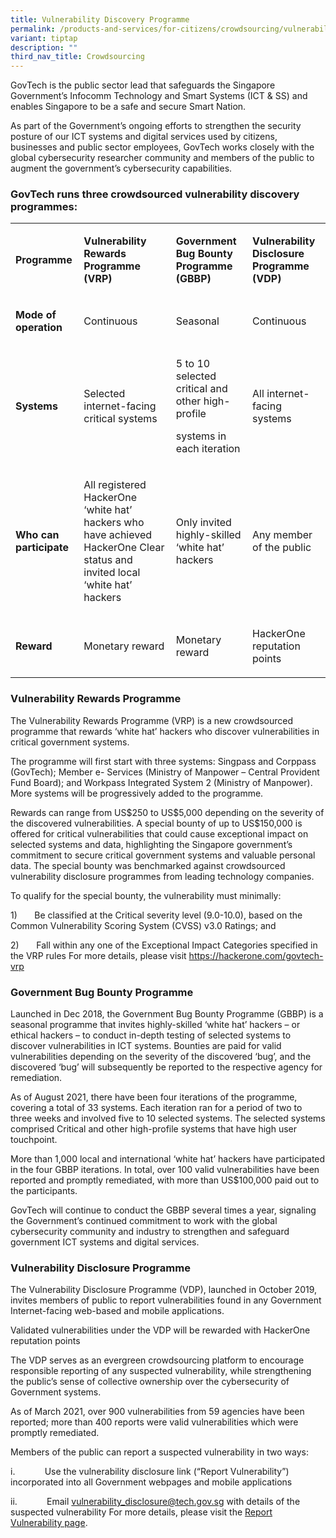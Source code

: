 ```yaml
---
title: Vulnerability Discovery Programme
permalink: /products-and-services/for-citizens/crowdsourcing/vulnerability-discovery-programme/
variant: tiptap
description: ""
third_nav_title: Crowdsourcing
---
```

<p>GovTech is the public sector lead that safeguards the Singapore Government’s
Infocomm Technology and Smart Systems (ICT &amp; SS) and enables Singapore
to be a safe and secure Smart Nation.</p>
<p>As part of the Government’s ongoing efforts to strengthen the security
posture of our ICT systems and digital services used by citizens, businesses
and public sector employees, GovTech works closely with the global cybersecurity
researcher community and members of the public to augment the government’s
cybersecurity capabilities.</p>
<h3>GovTech runs three crowdsourced vulnerability discovery programmes:</h3>
<p></p>
<table>
<tbody>
<tr>
<td rowspan="1" colspan="1">
<p><strong>Programme</strong>
</p>
</td>
<td rowspan="1" colspan="1">
<p><strong>Vulnerability Rewards Programme (VRP)</strong>
</p>
</td>
<td rowspan="1" colspan="1">
<p><strong>Government Bug Bounty Programme (GBBP)</strong>
</p>
</td>
<td rowspan="1" colspan="1">
<p><strong>Vulnerability Disclosure Programme (VDP)</strong>
</p>
</td>
</tr>
<tr>
<td rowspan="1" colspan="1">
<p><strong>Mode of operation</strong>
</p>
</td>
<td rowspan="1" colspan="1">
<p>Continuous</p>
</td>
<td rowspan="1" colspan="1">
<p>Seasonal</p>
</td>
<td rowspan="1" colspan="1">
<p>Continuous</p>
</td>
</tr>
<tr>
<td rowspan="1" colspan="1">
<p><strong>Systems</strong>
</p>
</td>
<td rowspan="1" colspan="1">
<p>Selected internet-facing critical systems</p>
</td>
<td rowspan="1" colspan="1">
<p>5 to 10 selected critical and other high-profile</p>
<p>systems in each iteration</p>
</td>
<td rowspan="1" colspan="1">
<p>All internet-facing systems</p>
</td>
</tr>
<tr>
<td rowspan="1" colspan="1">
<p><strong>Who can participate</strong>
</p>
</td>
<td rowspan="1" colspan="1">
<p>All registered HackerOne ‘white hat’ hackers who have achieved HackerOne
Clear status and invited local ‘white hat’ hackers</p>
</td>
<td rowspan="1" colspan="1">
<p>Only invited highly-skilled ‘white hat’ hackers</p>
</td>
<td rowspan="1" colspan="1">
<p>Any member of the public</p>
</td>
</tr>
<tr>
<td rowspan="1" colspan="1">
<p><strong>Reward</strong>
</p>
</td>
<td rowspan="1" colspan="1">
<p>Monetary reward</p>
</td>
<td rowspan="1" colspan="1">
<p>Monetary reward</p>
</td>
<td rowspan="1" colspan="1">
<p>HackerOne reputation points</p>
</td>
</tr>
</tbody>
</table>
<h3>Vulnerability Rewards Programme</h3>
<p>The Vulnerability Rewards Programme (VRP) is a new crowdsourced programme
that rewards ‘white hat’ hackers who discover vulnerabilities in critical
government systems.</p>
<p>The programme will first start with three systems: Singpass and Corppass
(GovTech); Member e- Services (Ministry of Manpower – Central Provident
Fund Board); and Workpass Integrated System 2 (Ministry of Manpower). More
systems will be progressively added to the programme.</p>
<p>Rewards can range from US$250 to US$5,000 depending on the severity of
the discovered vulnerabilities. A special bounty of up to US$150,000 is
offered for critical vulnerabilities that could cause exceptional impact
on selected systems and data, highlighting the Singapore government’s commitment
to secure critical government systems and valuable personal data. The special
bounty was benchmarked against crowdsourced vulnerability disclosure programmes
from leading technology companies.</p>
<p></p>
<p>To qualify for the special bounty, the vulnerability must minimally:</p>
<p>1)&nbsp;&nbsp;&nbsp;&nbsp;&nbsp;&nbsp; Be classified at the Critical severity
level (9.0-10.0), based on the Common Vulnerability Scoring System (CVSS)
v3.0 Ratings; and</p>
<p>2)&nbsp;&nbsp;&nbsp;&nbsp;&nbsp;&nbsp; Fall within any one of the Exceptional
Impact Categories specified in the VRP rules For more details, please visit
<a href="https://hackerone.com/govtech-vrp" rel="noopener noreferrer nofollow" target="_blank">https://hackerone.com/govtech-vrp</a>
</p>
<p></p>
<h3>Government Bug Bounty Programme</h3>
<p>Launched in Dec 2018, the Government Bug Bounty Programme (GBBP) is a
seasonal programme that invites highly-skilled ‘white hat’ hackers – or
ethical hackers – to conduct in-depth testing of selected systems to discover
vulnerabilities in ICT systems. Bounties are paid for valid vulnerabilities
depending on the severity of the discovered ‘bug’, and the discovered ‘bug’
will subsequently be reported to the respective agency for remediation.</p>
<p>As of August 2021, there have been four iterations of the programme, covering
a total of 33 systems. Each iteration ran for a period of two to three
weeks and involved five to 10 selected systems. The selected systems comprised
Critical and other high-profile systems that have high user touchpoint.</p>
<p>More than 1,000 local and international ‘white hat’ hackers have participated
in the four GBBP iterations. In total, over 100 valid vulnerabilities have
been reported and promptly remediated, with more than US$100,000 paid out
to the participants.</p>
<p>GovTech will continue to conduct the GBBP several times a year, signaling
the Government’s continued commitment to work with the global cybersecurity
community and industry to strengthen and safeguard government ICT systems
and digital services.</p>
<h3>Vulnerability Disclosure Programme</h3>
<p>The Vulnerability Disclosure Programme (VDP), launched in October 2019,
invites members of public to report vulnerabilities found in any Government
Internet-facing web-based and mobile applications.</p>
<p>Validated vulnerabilities under the VDP will be rewarded with HackerOne
reputation points</p>
<p>The VDP serves as an evergreen crowdsourcing platform to encourage responsible
reporting of any suspected vulnerability, while strengthening the public’s
sense of collective ownership over the cybersecurity of Government systems.</p>
<p>As of March 2021, over 900 vulnerabilities from 59 agencies have been
reported; more than 400 reports were valid vulnerabilities which were promptly
remediated.</p>
<p>Members of the public can report a suspected vulnerability in two ways:</p>
<p>i.&nbsp;&nbsp;&nbsp;&nbsp;&nbsp;&nbsp;&nbsp;&nbsp;&nbsp;&nbsp;&nbsp; Use
the vulnerability disclosure link (“Report Vulnerability”) incorporated
into all Government webpages and mobile applications</p>
<p>ii.&nbsp;&nbsp;&nbsp;&nbsp;&nbsp;&nbsp;&nbsp;&nbsp;&nbsp;&nbsp;&nbsp;
Email <a href="mailto:vulnerability_disclosure@tech.gov.sg" rel="noopener noreferrer nofollow" target="_blank">vulnerability_disclosure@tech.gov.sg</a> with
details of the suspected vulnerability For more details, please visit the
<a href="/report-vulnerability/" rel="noopener noreferrer nofollow" target="_blank">Report Vulnerability page</a>.</p>
<p></p>